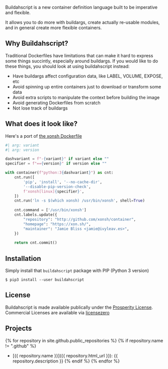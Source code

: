 Buildahscript is a new container definition language built to be imperative and flexible.

It allows you to do more with buildargs, create actually re-usable modules, and in general create more flexible containers.

## Why Buildahscript?

Traditional Dockerfiles have limitations that can make it hard to express some things succintly, especially around buildargs. If you would like to do these things, you should look at using buildahscript instead:

* Have buildargs affect configuration data, like LABEL, VOLUME, EXPOSE, etc
* Avoid spinning up entire containers just to download or transform some data
* Avoid extra scripts to manipulate the context before building the image
* Avoid generating Dockerfiles from scratch
* Not lose track of buildargs

## What does it look like?

Here's a port of [the xonsh Dockerfile](https://github.com/xonsh/container/blob/9faa8ade1977b144526099758bd543ca1cc7a36e/templates/Dockerfile.xonsh)

```python
#| arg: variant
#| arg: version

dashvariant = f"-{variant}" if variant else ""
specifier = f"=={version}" if version else ""

with container(f"python:3{dashvariant}") as cnt:
    cnt.run([
        'pip', 'install', '--no-cache-dir',
        '--disable-pip-version-check',
        f'xonsh[linux]{specifier}',
    ])
    cnt.run('ln -s $(which xonsh) /usr/bin/xonsh', shell=True)
    
    cnt.command = ['/usr/bin/xonsh']
    cnt.labels.update({
        "repository": "http://github.com/xonsh/container",
        "homepage": "https://xon.sh/",
        "maintainer": "Jamie Bliss <jamie@ivyleav.es>",
    })
    
    return cnt.commit()
```

## Installation

Simply install that `buildahscript` package with PIP (Python 3 version)

```
$ pip3 install --user buildahscript
```

## License

Buildahscript is made available publically under the [Prosperity License](https://prosperitylicense.com/). Commercial Licenses are available via [licensezero](https://licensezero.com/offers/6aeb69c8-088b-41c2-b6ef-e7327ded1b7b)

## Projects

{% for repository in site.github.public_repositories %}
  {% if repository.name != ".github" %}
  * [{{ repository.name }}]({{ repository.html_url }}): {{ repository.description }}
  {% endif %}
{% endfor %}
